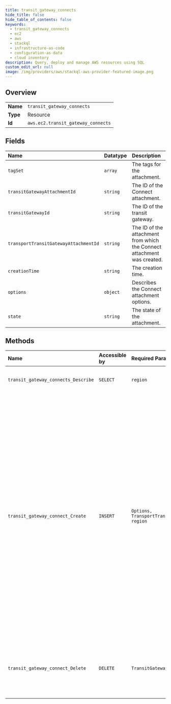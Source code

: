 ```yaml
---
title: transit_gateway_connects
hide_title: false
hide_table_of_contents: false
keywords:
  - transit_gateway_connects
  - ec2
  - aws    
  - stackql
  - infrastructure-as-code
  - configuration-as-data
  - cloud inventory
description: Query, deploy and manage AWS resources using SQL
custom_edit_url: null
image: /img/providers/aws/stackql-aws-provider-featured-image.png
---
```

  
    

## Overview
<table><tbody>
<tr><td><b>Name</b></td><td><code>transit_gateway_connects</code></td></tr>
<tr><td><b>Type</b></td><td>Resource</td></tr>
<tr><td><b>Id</b></td><td><code>aws.ec2.transit_gateway_connects</code></td></tr>
</tbody></table>

## Fields
| Name | Datatype | Description |
|:-----|:---------|:------------|
| `tagSet` | `array` | The tags for the attachment. |
| `transitGatewayAttachmentId` | `string` | The ID of the Connect attachment. |
| `transitGatewayId` | `string` | The ID of the transit gateway. |
| `transportTransitGatewayAttachmentId` | `string` | The ID of the attachment from which the Connect attachment was created. |
| `creationTime` | `string` | The creation time. |
| `options` | `object` | Describes the Connect attachment options. |
| `state` | `string` | The state of the attachment. |
## Methods
| Name | Accessible by | Required Params | Description |
|:-----|:--------------|:----------------|:------------|
| `transit_gateway_connects_Describe` | `SELECT` | `region` | Describes one or more Connect attachments. |
| `transit_gateway_connect_Create` | `INSERT` | `Options, TransportTransitGatewayAttachmentId, region` | &lt;p&gt;Creates a Connect attachment from a specified transit gateway attachment. A Connect attachment is a GRE-based tunnel attachment that you can use to establish a connection between a transit gateway and an appliance.&lt;/p&gt; &lt;p&gt;A Connect attachment uses an existing VPC or Amazon Web Services Direct Connect attachment as the underlying transport mechanism.&lt;/p&gt; |
| `transit_gateway_connect_Delete` | `DELETE` | `TransitGatewayAttachmentId, region` | Deletes the specified Connect attachment. You must first delete any Connect peers for the attachment. |
